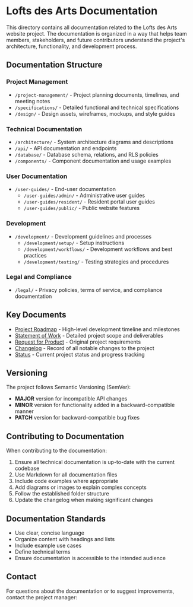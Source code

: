 # Lofts des Arts Documentation

This directory contains all documentation related to the Lofts des Arts website project. The documentation is organized in a way that helps team members, stakeholders, and future contributors understand the project's architecture, functionality, and development process.

## Documentation Structure

### Project Management
- `/project-management/` - Project planning documents, timelines, and meeting notes
- `/specifications/` - Detailed functional and technical specifications
- `/design/` - Design assets, wireframes, mockups, and style guides

### Technical Documentation
- `/architecture/` - System architecture diagrams and descriptions
- `/api/` - API documentation and endpoints
- `/database/` - Database schema, relations, and RLS policies
- `/components/` - Component documentation and usage examples

### User Documentation
- `/user-guides/` - End-user documentation
  - `/user-guides/admin/` - Administrative user guides
  - `/user-guides/resident/` - Resident portal user guides
  - `/user-guides/public/` - Public website features

### Development
- `/development/` - Development guidelines and processes
  - `/development/setup/` - Setup instructions
  - `/development/workflows/` - Development workflows and best practices
  - `/development/testing/` - Testing strategies and procedures

### Legal and Compliance
- `/legal/` - Privacy policies, terms of service, and compliance documentation

## Key Documents

- [Project Roadmap](../ROADMAP.md) - High-level development timeline and milestones
- [Statement of Work](../SOW.md) - Detailed project scope and deliverables
- [Request for Product](../RFP.md) - Original project requirements
- [Changelog](../CHANGELOG.md) - Record of all notable changes to the project
- [Status](../STATUS.md) - Current project status and progress tracking

## Versioning

The project follows Semantic Versioning (SemVer):
- **MAJOR** version for incompatible API changes
- **MINOR** version for functionality added in a backward-compatible manner
- **PATCH** version for backward-compatible bug fixes

## Contributing to Documentation

When contributing to the documentation:

1. Ensure all technical documentation is up-to-date with the current codebase
2. Use Markdown for all documentation files
3. Include code examples where appropriate
4. Add diagrams or images to explain complex concepts
5. Follow the established folder structure
6. Update the changelog when making significant changes

## Documentation Standards

- Use clear, concise language
- Organize content with headings and lists
- Include example use cases
- Define technical terms
- Ensure documentation is accessible to the intended audience

## Contact

For questions about the documentation or to suggest improvements, contact the project manager: 